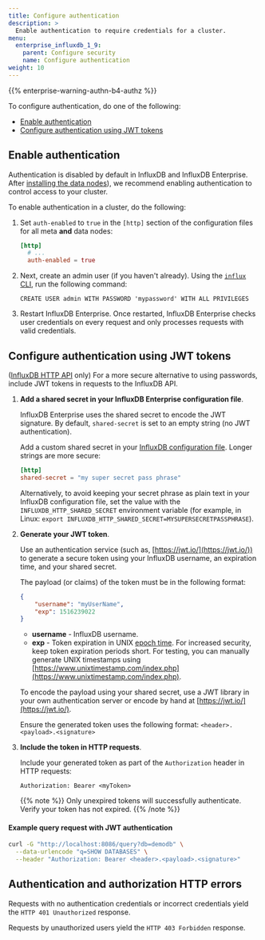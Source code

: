 ```yaml
---
title: Configure authentication
description: >
  Enable authentication to require credentials for a cluster.
menu:
  enterprise_influxdb_1_9:
    parent: Configure security
    name: Configure authentication
weight: 10
---
```


{{% enterprise-warning-authn-b4-authz %}}

To configure authentication, do one of the following: 

- [Enable authentication](#enable-authentication)
- [Configure authentication using JWT tokens](#configure-authentication-using-jwt-tokens)

## Enable authentication

Authentication is disabled by default in InfluxDB and InfluxDB Enterprise.
After [installing the data nodes](/enterprise_influxdb/v1.9/introduction/install-and-deploy/installation/data_node_installation/)),
we recommend enabling authentication to control access to your cluster.

To enable authentication in a cluster, do the following:

1. Set `auth-enabled` to `true` in the `[http]` section of the configuration files 
   for all meta **and** data nodes:
   ```toml
   [http]
     # ...
     auth-enabled = true
   ```
1. Next, create an admin user (if you haven't already).
   Using the [`influx` CLI](/enterprise_influxdb/v1.9/tools/influx-cli/),
   run the following command:
   ```
   CREATE USER admin WITH PASSWORD 'mypassword' WITH ALL PRIVILEGES
   ```
1. Restart InfluxDB Enterprise.
   Once restarted, InfluxDB Enterprise checks user credentials on every request
   and only processes requests with valid credentials.

## Configure authentication using JWT tokens

([InfluxDB HTTP API](/enterprise_influxdb/v1.9/tools/api/) only)
For a more secure alternative to using passwords, include JWT tokens in requests to the InfluxDB API.

1. **Add a shared secret in your InfluxDB Enterprise configuration file**.

   InfluxDB Enterprise uses the shared secret to encode the JWT signature.
   By default, `shared-secret` is set to an empty string (no JWT authentication).
   <!-- TODO: meta, data, or both? -->
   Add a custom shared secret in your [InfluxDB configuration file](/enterprise_influxdb/v1.9/administration/configure/config-data-nodes/#shared-secret--).
   Longer strings are more secure:

   ```toml
   [http]
   shared-secret = "my super secret pass phrase"
   ```

   Alternatively, to avoid keeping your secret phrase as plain text in your InfluxDB configuration file,
   set the value with the `INFLUXDB_HTTP_SHARED_SECRET` environment variable (for example, in Linux: `export INFLUXDB_HTTP_SHARED_SECRET=MYSUPERSECRETPASSPHRASE`).

2. **Generate your JWT token**.

   Use an authentication service (such as, [https://jwt.io/](https://jwt.io/)) 
  to generate a secure token using your InfluxDB username, an expiration time, and your shared secret.

   The payload (or claims) of the token must be in the following format:

   ```json
   {
       "username": "myUserName",
       "exp": 1516239022
   }
   ```

   - **username** - InfluxDB username.
   - **exp** - Token expiration in UNIX [epoch time](/enterprise_influxdb/v1.9/query_language/explore-data/#epoch_time).
     For increased security, keep token expiration periods short.
     For testing, you can manually generate UNIX timestamps using [https://www.unixtimestamp.com/index.php](https://www.unixtimestamp.com/index.php).

   To encode the payload using your shared secret, use a JWT library in your own authentication server or encode by hand at [https://jwt.io/](https://jwt.io/).

   Ensure the generated token uses the following format: `<header>.<payload>.<signature>`

3. **Include the token in HTTP requests**.

   Include your generated token as part of the `Authorization` header in HTTP requests:

   ```
   Authorization: Bearer <myToken>
   ```
   {{% note %}}
Only unexpired tokens will successfully authenticate.
Verify your token has not expired.
   {{% /note %}}

#### Example query request with JWT authentication
```bash
curl -G "http://localhost:8086/query?db=demodb" \
  --data-urlencode "q=SHOW DATABASES" \
  --header "Authorization: Bearer <header>.<payload>.<signature>"
```

## Authentication and authorization HTTP errors

Requests with no authentication credentials or incorrect credentials yield the `HTTP 401 Unauthorized` response.

Requests by unauthorized users yield the `HTTP 403 Forbidden` response.
